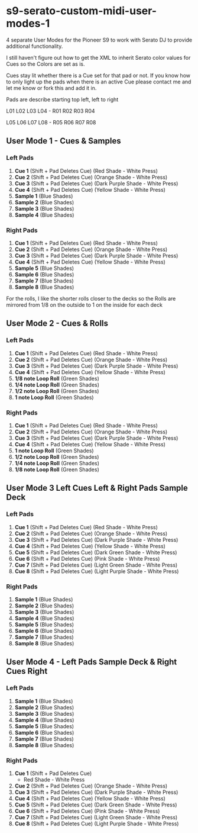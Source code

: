 # s9-serato-custom-midi-user-modes-1
4 separate User Modes for the Pioneer S9 to work with Serato DJ to provide additional functionality.

I still haven't figure out how to get the XML to inherit Serato color values for Cues so the Colors are set as is.

Cues stay lit whether there is a Cue set for that pad or not. If you know how to only light up the pads when there is an active Cue please contact me and let me know or fork this and add it in.

Pads are describe starting top left, left to right

L01 L02 L03 L04 - R01 R02 R03 R04

L05 L06 L07 L08 - R05 R06 R07 R08

## User Mode 1 - Cues & Samples

### Left Pads
1. **Cue 1** (Shift + Pad Deletes Cue) (Red Shade - White Press)
2. **Cue 2** (Shift + Pad Deletes Cue) (Orange Shade - White Press)
3. **Cue 3** (Shift + Pad Deletes Cue) (Dark Purple Shade - White Press)
4. **Cue 4** (Shift + Pad Deletes Cue) (Yellow Shade - White Press)
5. **Sample 1** (Blue Shades)
6. **Sample 2** (Blue Shades)
7. **Sample 3** (Blue Shades)
8. **Sample 4** (Blue Shades)

### Right Pads
1. **Cue 1** (Shift + Pad Deletes Cue) (Red Shade - White Press)
2. **Cue 2** (Shift + Pad Deletes Cue) (Orange Shade - White Press)
3. **Cue 3** (Shift + Pad Deletes Cue) (Dark Purple Shade - White Press)
4. **Cue 4** (Shift + Pad Deletes Cue) (Yellow Shade - White Press)
5. **Sample 5** (Blue Shades)
6. **Sample 6** (Blue Shades)
7. **Sample 7** (Blue Shades)
8. **Sample 8** (Blue Shades)

For the rolls, I like the shorter rolls closer to the decks so the Rolls are mirrored from 1/8 on the outside to 1 on the inside for each deck

## User Mode 2 - Cues & Rolls

### Left Pads
1. **Cue 1** (Shift + Pad Deletes Cue) (Red Shade - White Press)
2. **Cue 2** (Shift + Pad Deletes Cue) (Orange Shade - White Press)
3. **Cue 3** (Shift + Pad Deletes Cue) (Dark Purple Shade - White Press)
4. **Cue 4** (Shift + Pad Deletes Cue) (Yellow Shade - White Press)
5. **1/8 note Loop Roll** (Green Shades)
6. **1/4 note Loop Roll** (Green Shades)
7. **1/2 note Loop Roll** (Green Shades)
8. **1 note Loop Roll** (Green Shades)

### Right Pads
1. **Cue 1** (Shift + Pad Deletes Cue) (Red Shade - White Press)
2. **Cue 2** (Shift + Pad Deletes Cue) (Orange Shade - White Press)
3. **Cue 3** (Shift + Pad Deletes Cue) (Dark Purple Shade - White Press)
4. **Cue 4** (Shift + Pad Deletes Cue) (Yellow Shade - White Press)
5. **1 note Loop Roll** (Green Shades)
6. **1/2 note Loop Roll** (Green Shades)
7. **1/4 note Loop Roll** (Green Shades)
8. **1/8 note Loop Roll** (Green Shades)

## User Mode 3 Left Cues Left & Right Pads Sample Deck

### Left Pads
1. **Cue 1** (Shift + Pad Deletes Cue) (Red Shade - White Press)
2. **Cue 2** (Shift + Pad Deletes Cue) (Orange Shade - White Press)
3. **Cue 3** (Shift + Pad Deletes Cue) (Dark Purple Shade - White Press)
4. **Cue 4** (Shift + Pad Deletes Cue) (Yellow Shade - White Press)
5. **Cue 5** (Shift + Pad Deletes Cue) (Dark Green Shade - White Press)
6. **Cue 6** (Shift + Pad Deletes Cue) (Pink Shade - White Press)
7. **Cue 7** (Shift + Pad Deletes Cue) (Light Green Shade - White Press)
8. **Cue 8** (Shift + Pad Deletes Cue) (Light Purple Shade - White Press)

### Right Pads
1. **Sample 1** (Blue Shades)
2. **Sample 2** (Blue Shades)
3. **Sample 3** (Blue Shades)
4. **Sample 4** (Blue Shades)
5. **Sample 5** (Blue Shades)
6. **Sample 6** (Blue Shades)
7. **Sample 7** (Blue Shades)
8. **Sample 8** (Blue Shades)

## User Mode 4 - Left Pads Sample Deck & Right Cues Right

### Left Pads
1. **Sample 1** (Blue Shades)
2. **Sample 2** (Blue Shades)
3. **Sample 3** (Blue Shades)
4. **Sample 4** (Blue Shades)
5. **Sample 5** (Blue Shades)
6. **Sample 6** (Blue Shades)
7. **Sample 7** (Blue Shades)
8. **Sample 8** (Blue Shades)

### Right Pads
1. **Cue 1** (Shift + Pad Deletes Cue)
   - Red Shade - White Press
2. **Cue 2** (Shift + Pad Deletes Cue) (Orange Shade - White Press)
3. **Cue 3** (Shift + Pad Deletes Cue) (Dark Purple Shade - White Press)
4. **Cue 4** (Shift + Pad Deletes Cue) (Yellow Shade - White Press)
5. **Cue 5** (Shift + Pad Deletes Cue) (Dark Green Shade - White Press)
6. **Cue 6** (Shift + Pad Deletes Cue) (Pink Shade - White Press)
7. **Cue 7** (Shift + Pad Deletes Cue) (Light Green Shade - White Press)
8. **Cue 8** (Shift + Pad Deletes Cue) (Light Purple Shade - White Press)

